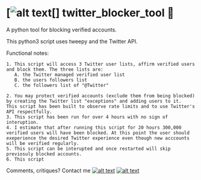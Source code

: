 # [![alt text][9.9][] twitter_blocker_tool :seedling: 
A python tool for blocking verified accounts. 

This python3 script uses tweepy and the Twitter API. 


Functional notes:

    1. This script will access 3 Twitter user lists, affirm verified users and block them. The three lists are:
       A. the Twitter managed verified user list
       B. the users followers list
       C. the followers list of "@Twitter"

    2. You may protect verified accounts (exclude them from being blocked) by creating the Twitter list "exceptions" and adding users to it. 
    This script has been built to observe rate limits and to use Twitter's API respectfully. 
    3. This script has been run for over 4 hours with no sign of interuption. 
    4. I estimate that after running this script for 20 hours 300,000 verified users will have been blocked. At this point the user should exeperience the desired Twitter experience even though new acccounts will be verified regularly.
    5. This script can be interupted and once restarted will skip previosuly blocked accounts.
    6. This script 




Comments, critiques? Contact me [![alt text][6.3]][3]  [![alt text][1.2]][1]

<!-- Please don't remove this: Grab your social icons from https://github.com/carlsednaoui/gitsocial -->
[1.2]: https://i.imgur.com/wWzX9uB.png (twitter icon without padding)
[1]: https://www.twitter.com/AGreenDCBike
[6.3]: http://i.imgur.com/9I6NRUm.png (github icon without padding)
[3]: https://github.com/antoinemcgrath

[9.9]: http://i.imgur.com/Ycvb3WC.png (Blocked Twitter verified icon)

